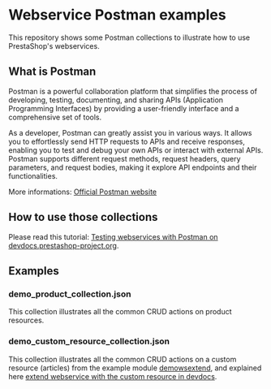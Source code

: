 # Webservice Postman examples

This repository shows some Postman collections to illustrate how to use PrestaShop's webservices.

## What is Postman

Postman is a powerful collaboration platform that simplifies the process of developing, testing, documenting, and sharing APIs (Application Programming Interfaces) by providing a user-friendly interface and a comprehensive set of tools.

As a developer, Postman can greatly assist you in various ways. It allows you to effortlessly send HTTP requests to APIs and receive responses, enabling you to test and debug your own APIs or interact with external APIs. Postman supports different request methods, request headers, query parameters, and request bodies, making it explore API endpoints and their functionalities.

More informations: [Official Postman website](https://www.postman.com/)

## How to use those collections

Please read this tutorial: [Testing webservices with Postman on devdocs.prestashop-project.org](https://devdocs.prestashop-project.org/8/webservice/tutorials/testing-webservice-postman/).

## Examples

### demo_product_collection.json

This collection illustrates all the common CRUD actions on product resources.

### demo_custom_resource_collection.json

This collection illustrates all the common CRUD actions on a custom resource (articles) from the example module [demowsextend](https://github.com/PrestaShop/example-modules/tree/master/demowsextend), and explained here [extend webservice with the custom resource in devdocs](https://devdocs.prestashop-project.org/8/modules/concepts/webservice/).